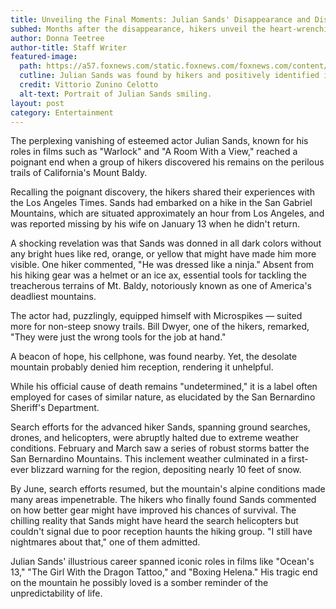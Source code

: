 ```yaml
---
title: Unveiling the Final Moments: Julian Sands' Disappearance and Discovery on Mt. Baldy
subhed: Months after the disappearance, hikers unveil the heart-wrenching details of finding the 'Warlock' actor's remains.
author: Donna Teetree
author-title: Staff Writer
featured-image: 
  path: https://a57.foxnews.com/static.foxnews.com/foxnews.com/content/uploads/2023/02/640/320/julian-sands-missing.jpg?ve=1&tl=1
  cutline: Julian Sands was found by hikers and positively identified in June
  credit: Vittorio Zunino Celotto
  alt-text: Portrait of Julian Sands smiling.
layout: post
category: Entertainment
---
```


The perplexing vanishing of esteemed actor Julian Sands, known for his roles in films such as "Warlock" and "A Room With a View," reached a poignant end when a group of hikers discovered his remains on the perilous trails of California's Mount Baldy.

Recalling the poignant discovery, the hikers shared their experiences with the Los Angeles Times. Sands had embarked on a hike in the San Gabriel Mountains, which are situated approximately an hour from Los Angeles, and was reported missing by his wife on January 13 when he didn't return.

A shocking revelation was that Sands was donned in all dark colors without any bright hues like red, orange, or yellow that might have made him more visible. One hiker commented, "He was dressed like a ninja." Absent from his hiking gear was a helmet or an ice ax, essential tools for tackling the treacherous terrains of Mt. Baldy, notoriously known as one of America's deadliest mountains.

The actor had, puzzlingly, equipped himself with Microspikes — suited more for non-steep snowy trails. Bill Dwyer, one of the hikers, remarked, "They were just the wrong tools for the job at hand."

A beacon of hope, his cellphone, was found nearby. Yet, the desolate mountain probably denied him reception, rendering it unhelpful.

While his official cause of death remains "undetermined," it is a label often employed for cases of similar nature, as elucidated by the San Bernardino Sheriff's Department.

Search efforts for the advanced hiker Sands, spanning ground searches, drones, and helicopters, were abruptly halted due to extreme weather conditions. February and March saw a series of robust storms batter the San Bernardino Mountains. This inclement weather culminated in a first-ever blizzard warning for the region, depositing nearly 10 feet of snow.

By June, search efforts resumed, but the mountain's alpine conditions made many areas impenetrable. The hikers who finally found Sands commented on how better gear might have improved his chances of survival. The chilling reality that Sands might have heard the search helicopters but couldn't signal due to poor reception haunts the hiking group. "I still have nightmares about that," one of them admitted.

Julian Sands' illustrious career spanned iconic roles in films like "Ocean's 13," "The Girl With the Dragon Tattoo," and "Boxing Helena." His tragic end on the mountain he possibly loved is a somber reminder of the unpredictability of life.
